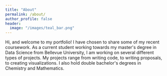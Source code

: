 ```yaml
---
title: "About"
permalink: /about/
author_profile: false
header:
  image: "/images/teal_bar.png"
---
```


Hi, and welcome to my portfolio! I have chosen to share some of my recent coursework. As a current student working towards my master's degree in Data Science from Bellevue University, I am working on several different types of projects. My projects range from writing code, to writing proposals, to creating visualizations. I also hold double bachelor's degrees in Chemistry and Mathematics. 
